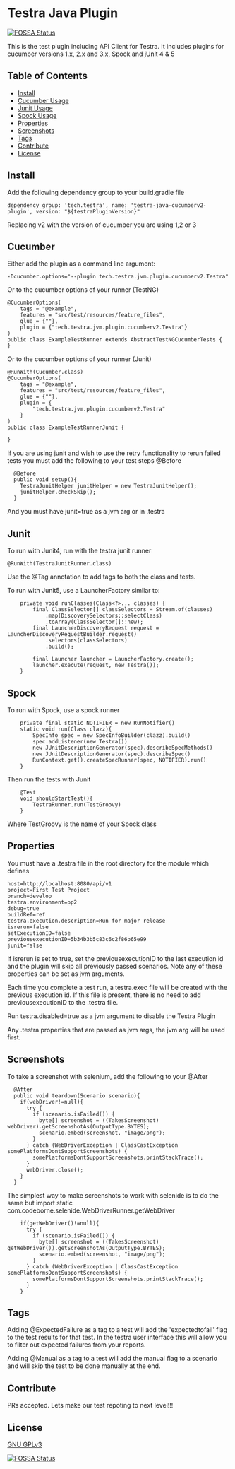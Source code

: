 # Testra Java Plugin
[![FOSSA Status](https://app.fossa.io/api/projects/git%2Bgithub.com%2Ftestra%2Ftestra-java-plugins.svg?type=shield)](https://app.fossa.io/projects/git%2Bgithub.com%2Ftestra%2Ftestra-java-plugins?ref=badge_shield)


This is the test plugin including API Client for Testra.
It includes plugins for cucumber versions 1.x, 2.x and 3.x, Spock and jUnit 4 & 5

## Table of Contents

- [Install](#install)
- [Cucumber Usage](#cucumber)
- [Junit Usage](#junit)
- [Spock Usage](#spock)
- [Properties](#properties)
- [Screenshots](#screenshots)
- [Tags](#tags)
- [Contribute](#contribute)
- [License](#license)


## Install

Add the following dependency group to your build.gradle file
```
dependency group: 'tech.testra', name: 'testra-java-cucumberv2-plugin', version: "${testraPluginVersion}"
```
Replacing v2 with the version of cucumber you are using 1,2 or 3

## Cucumber
Either add the plugin as a command line argument:
```
-Dcucumber.options="--plugin tech.testra.jvm.plugin.cucumberv2.Testra"
```
Or to the cucumber options of your runner (TestNG)
```$xslt
@CucumberOptions(
    tags = "@example",
    features = "src/test/resources/feature_files",
    glue = {""},
    plugin = {"tech.testra.jvm.plugin.cucumberv2.Testra"}
)
public class ExampleTestRunner extends AbstractTestNGCucumberTests {
}
```

Or to the cucumber options of your runner (Junit)
```$xslt
@RunWith(Cucumber.class)
@CucumberOptions(
    tags = "@example",
    features = "src/test/resources/feature_files",
    glue = {""},
    plugin = {
        "tech.testra.jvm.plugin.cucumberv2.Testra"
    }
)
public class ExampleTestRunnerJunit {

}
```

If you are using junit and wish to use the retry functionality to rerun failed tests you must add the following to your test steps @Before
```$xslt
  @Before
  public void setup(){
    TestraJunitHelper junitHelper = new TestraJunitHelper();
    junitHelper.checkSkip();
  }
```
And you must have junit=true as a jvm arg or in .testra


## Junit
To run with Junit4, run with the testra junit runner
```$xslt
@RunWith(TestraJunitRunner.class)
```
Use the @Tag annotation to add tags to both the class and tests.

To run with Junit5, use a LauncherFactory similar to:
```$xslt
    private void runClasses(Class<?>... classes) {
        final ClassSelector[] classSelectors = Stream.of(classes)
            .map(DiscoverySelectors::selectClass)
            .toArray(ClassSelector[]::new);
        final LauncherDiscoveryRequest request = LauncherDiscoveryRequestBuilder.request()
            .selectors(classSelectors)
            .build();

        final Launcher launcher = LauncherFactory.create();
        launcher.execute(request, new Testra());
    }
```

## Spock
To run with Spock, use a spock runner
```$xslt
    private final static NOTIFIER = new RunNotifier()
    static void run(Class clazz){
        SpecInfo spec = new SpecInfoBuilder(clazz).build()
        spec.addListener(new Testra())
        new JUnitDescriptionGenerator(spec).describeSpecMethods()
        new JUnitDescriptionGenerator(spec).describeSpec()
        RunContext.get().createSpecRunner(spec, NOTIFIER).run()
    } 
```
Then run the tests with Junit
```$xslt
    @Test
    void shouldStartTest(){
        TestraRunner.run(TestGroovy)
    }
```
Where TestGroovy is the name of your Spock class

## Properties
You must have a .testra file in the root directory for the module which defines
```$xslt
host=http://localhost:8080/api/v1
project=First Test Project
branch=develop
testra.environment=pp2
debug=true
buildRef=ref
testra.execution.description=Run for major release
isrerun=false
setExecutionID=false
previousexecutionID=5b34b3b5c83c6c2f86b65e99
junit=false
```
If isrerun is set to true, set the previousexecutionID to the last execution id and the plugin will skip all previously passed scenarios.
Note any of these properties can be set as jvm arguments.

Each time you complete a test run, a testra.exec file will be created with the previous execution id.
If this file is present, there is no need to add previousexecutionID to the .testra file.

Run testra.disabled=true as a jvm argument to disable the Testra Plugin

Any .testra properties that are passed as jvm args, the jvm arg will be used first.

## Screenshots
To take a screenshot with selenium, add the following to your @After
```#xslt
  @After
  public void teardown(Scenario scenario){
    if(webDriver!=null){
      try {
        if (scenario.isFailed()) {
          byte[] screenshot = ((TakesScreenshot) webDriver).getScreenshotAs(OutputType.BYTES);
          scenario.embed(screenshot, "image/png");
        }
      } catch (WebDriverException | ClassCastException somePlatformsDontSupportScreenshots) {
        somePlatformsDontSupportScreenshots.printStackTrace();
      }
      webDriver.close();
    }
  }
```

The simplest way to make screenshots to work with selenide is to do the same but import static com.codeborne.selenide.WebDriverRunner.getWebDriver
```$xslt
    if(getWebDriver()!=null){
      try {
        if (scenario.isFailed()) {
          byte[] screenshot = ((TakesScreenshot) getWebDriver()).getScreenshotAs(OutputType.BYTES);
          scenario.embed(screenshot, "image/png");
        }
      } catch (WebDriverException | ClassCastException somePlatformsDontSupportScreenshots) {
        somePlatformsDontSupportScreenshots.printStackTrace();
      }
    }
``` 

## Tags
Adding @ExpectedFailure as a tag to a test will add the 'expectedtofail' flag to the test results for that test. In the testra user interface this will allow you to filter out expected failures from your reports.

Adding @Manual as a tag to a test will add the manual flag to a scenario and will skip the test to be done manually at the end.

## Contribute


PRs accepted. Lets make our test repoting to next level!!!


## License

[GNU GPLv3](https://github.com/testra-tech/testra-java-plugins/blob/master/LICENSE)


[![FOSSA Status](https://app.fossa.io/api/projects/git%2Bgithub.com%2Ftestra%2Ftestra-java-plugins.svg?type=large)](https://app.fossa.io/projects/git%2Bgithub.com%2Ftestra%2Ftestra-java-plugins?ref=badge_large)